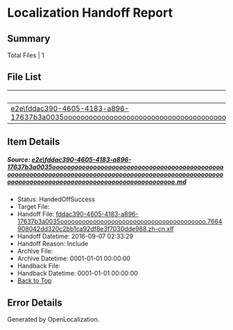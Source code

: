 # <a name='report-top'></a> Localization Handoff Report

## Summary
 Total Files | 1

## File List
 Source File | Status | Details 
 ----------- | ------ | ------- 
 [e2e\fddac390-4605-4183-a896-17637b3a0035ooooooooooooooooooooooooooooooooooooooooooooooooooooooooooooooooooooooooooooooooooooooooooooooooooooooooooooooooooooooooooooooooooooooooooooooooooooo.md](https://github.com/OpenLocalizationTestOrg/ol-test0/blob/66bec22217468e5936830e20369a2e0244f9c848/e2e/fddac390-4605-4183-a896-17637b3a0035ooooooooooooooooooooooooooooooooooooooooooooooooooooooooooooooooooooooooooooooooooooooooooooooooooooooooooooooooooooooooooooooooooooooooooooooooooooo.md) | HandedOffSuccess | [Details](#1c58f7cdf8a2fe294b55de11fa22dc0e0cba9fbd1)

## Item Details
##### <a name='1c58f7cdf8a2fe294b55de11fa22dc0e0cba9fbd1'></a> Source: [e2e\fddac390-4605-4183-a896-17637b3a0035ooooooooooooooooooooooooooooooooooooooooooooooooooooooooooooooooooooooooooooooooooooooooooooooooooooooooooooooooooooooooooooooooooooooooooooooooooooo.md](https://github.com/OpenLocalizationTestOrg/ol-test0/blob/66bec22217468e5936830e20369a2e0244f9c848/e2e/fddac390-4605-4183-a896-17637b3a0035ooooooooooooooooooooooooooooooooooooooooooooooooooooooooooooooooooooooooooooooooooooooooooooooooooooooooooooooooooooooooooooooooooooooooooooooooooooo.md)
* Status: HandedOffSuccess
* Target File: 
* Handoff File: [fddac390-4605-4183-a896-17637b3a0035oooooooooooooooooooooooooooooooooooooooo.7664908042dd320c2bb1ca92df8e3f7030dde988.zh-cn.xlf](https://github.com/OpenLocalizationTestOrg/ol-test0-handoff/blob/c74ed2050e0802716938f3fd25cf79d7f5ed32aa/ol-handoff/OpenLocalizationTestOrg/ol-test0-zhcn/ci/ht/fddac390-4605-4183-a896-17637b3a0035oooooooooooooooooooooooooooooooooooooooo.7664908042dd320c2bb1ca92df8e3f7030dde988.zh-cn.xlf)
* Handoff Datetime: 2016-09-07 02:33:29
* Handoff Reason: Include
* Archive File: 
* Archive Datetime: 0001-01-01 00:00:00
* Handback File: 
* Handback Datetime: 0001-01-01 00:00:00
* [Back to Top](#report-top)


## Error Details

Generated by OpenLocalization.
